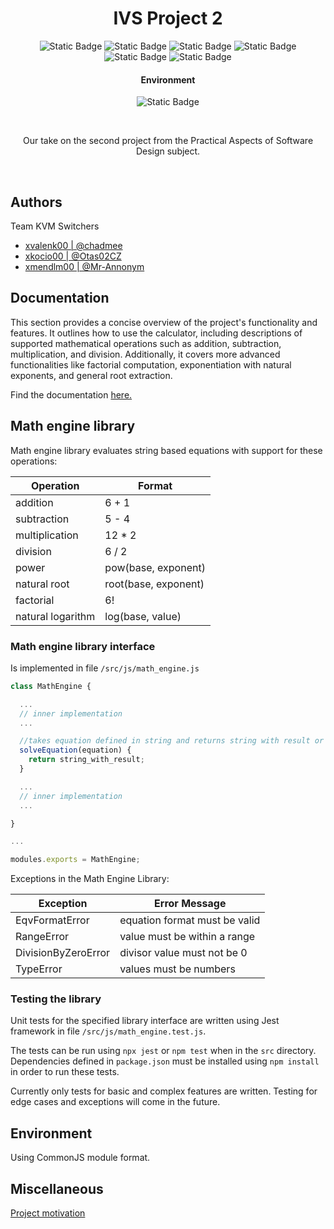 <h1 align="center">IVS Project 2</h1>

<p align="center">
    <img alt="Static Badge" src="https://img.shields.io/badge/-Python_3-blue?style=flat&logo=python&logoColor=white&labelColor=black">
    <img alt="Static Badge" src="https://img.shields.io/badge/-Electron-blue?style=flat&logo=electron&logoColor=white&labelColor=black">
    <img alt="Static Badge" src="https://img.shields.io/badge/-HTML5-blue?style=flat&logo=html5&logoColor=white&labelColor=black">
    <img alt="Static Badge" src="https://img.shields.io/badge/-CSS-blue?style=flat&logo=css3&logoColor=white&labelColor=black">
    <img alt="Static Badge" src="https://img.shields.io/badge/-JavaScript-blue?style=flat&logo=javascript&logoColor=white&labelColor=black">
    <img alt="Static Badge" src="https://img.shields.io/badge/license-GNU--GPL_v3-blue?style=flat&logo=gpl3&logoColor=white&labelColor=black">
    <br>
    <h4 align="center">Environment</h3>
    <p align="center">
        <img alt="Static Badge" src="https://img.shields.io/badge/-Ubuntu_64--bit-blue?style=flat&logo=ubuntu&logoColor=white&labelColor=black">
    </p>
    <br>
</p>

<p align="center">Our take on the second project from the Practical Aspects of Software Design subject.</p>
<br>

## Authors
Team KVM Switchers
- [xvalenk00 | @chadmee](https://www.github.com/chadmee)
- [xkocio00 | @Otas02CZ](https://www.github.com/Otas02CZ)
- [xmendlm00 | @Mr-Annonym](https://www.github.com/Mr-Annonym)


## Documentation
This section provides a concise overview of the project's functionality and features. It outlines how to use the calculator, including descriptions of supported mathematical operations such as addition, subtraction, multiplication, and division. Additionally, it covers more advanced functionalities like factorial computation, exponentiation with natural exponents, and general root extraction.

Find the documentation [here.](https://www.google.com/)

## Math engine library

Math engine library evaluates string based equations with support for these operations:

Operation           |   Format      
--------------      |-------------------
addition            | 6 + 1
subtraction         | 5 - 4
multiplication      | 12 * 2
division            | 6 / 2
power               | pow(base, exponent)
natural root        | root(base, exponent)
factorial           | 6!
natural logarithm   | log(base, value)

### Math engine library interface

Is implemented in file ```/src/js/math_engine.js```
```javascript
class MathEngine {

  ...
  // inner implementation
  ...

  //takes equation defined in string and returns string with result or throws an error
  solveEquation(equation) {
    return string_with_result;
  }

  ...
  // inner implementation
  ...

}

...

modules.exports = MathEngine;
```
Exceptions in the Math Engine Library:

| Exception | Error Message |
|-----------|---------------|
| EqvFormatError | equation format must be valid |
| RangeError | value must be within a range |
| DivisionByZeroError | divisor value must not be 0 |
| TypeError | values must be numbers |

### Testing the library

Unit tests for the specified library interface are written using Jest framework in file ```/src/js/math_engine.test.js```. 

The tests can be run using ```npx jest``` or `npm test` when in the ```src``` directory. Dependencies defined in ```package.json``` must be installed using ```npm install``` in order to run these tests.


Currently only tests for basic and complex features are written. Testing for edge cases and exceptions will come in the future.


## Environment

Using CommonJS module format.

<!---

To integrate the math engine, follow the example usage below:

```javascript
var dopln();
```

## Deployment

To successfully deploy the project from the source-code, run:

```bash
  npm run deploy
```

## Demo

Add demo gifs/pictures here.
-->

## Miscellaneous

[Project motivation](https://youtu.be/UR7tujNjfo4)
